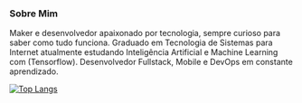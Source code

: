 ### Sobre Mim 
Maker e desenvolvedor apaixonado por tecnologia, sempre curioso para saber como tudo funciona. Graduado em Tecnologia de Sistemas para Internet atualmente estudando Inteligência Artificial e Machine Learning com (Tensorflow). Desenvolvedor Fullstack, Mobile e DevOps em constante aprendizado.

[![Top Langs](https://github-readme-stats.vercel.app/api/top-langs/?username=edwinbustillos)](https://github.com/edwinbustillos/github-readme-stats)
<!--
**edwinbustillos/edwinbustillos** is a ✨ _special_ ✨ repository because its `README.md` (this file) appears on your GitHub profile.

Here are some ideas to get you started:

- 🔭 I’m currently working on ...
- 🌱 I’m currently learning ...
- 👯 I’m looking to collaborate on ...
- 🤔 I’m looking for help with ...
- 💬 Ask me about ...
- 📫 How to reach me: ...
- 😄 Pronouns: ...
- ⚡ Fun fact: ...
-->
